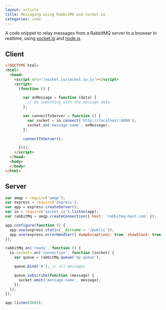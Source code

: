 ```yaml
---
layout: article
title: Messaging using RabbitMQ and Socket.io
categories: code
---
```


A code snippet to relay messages from a RabbitMQ server to a browser in realtime, using [socket.io](http://socket.io) and [node.js](http://nodejs.org).

## Client

```html
<!DOCTYPE html>
<html>
  <head>
    <script src="/socket.io/socket.io.js"></script>
    <script>
      (function () {

        var onMessage = function (data) {
          // Do something with the message data
        };

        var connectToServer = function () {
          var socket = io.connect('http://localhost:8080');
          socket.on('message-name', onMessage);
        };

        connectToServer();

      })();
    </script>
  </head>
  <body>
  </body>
</html>
```

## Server

```javascript
var amqp = require('amqp');
var express = require('express');
var app = express.createServer();
var io = require('socket.io').listen(app);
var rabbitMq = amqp.createConnection({ host: 'rabbitmq-host.com' });

app.configure(function () {
  app.use(express.static(__dirname + '/public'));
  app.use(express.errorHandler({ dumpExceptions: true, showStack: true }));
});

rabbitMq.on('ready', function () {
  io.sockets.on('connection', function (socket) {
    var queue = rabbitMq.queue('my-queue');

    queue.bind('#'); // all messages

    queue.subscribe(function (message) {
      socket.emit('message-name', message);
    });
  });
});

app.listen(8080);
```
